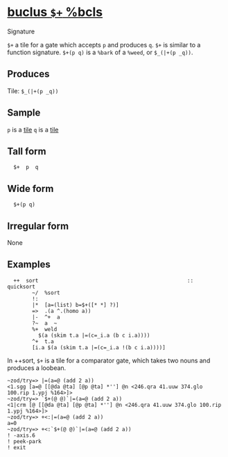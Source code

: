 [buclus `$+` %bcls](#bcls)
==========================

Signature

`$+` a tile for a gate which accepts `p` and produces `q`. `$+` is
similar to a function signature. `$+(p q)` is a `%bark` of a `%weed`, or
`$_(|+(p _q))`.

Produces
--------

Tile: `$_(|+(p _q))`

Sample
------

`p` is a [tile]() `q` is a [tile]()

Tall form
---------

      $+  p  q

Wide form
---------

      $+(p q)

Irregular form
--------------

None

Examples
--------

      ++  sort                                                ::  quicksort
            ~/  %sort
            !:
            |*  [a=(list) b=$+([* *] ?)]
            =>  .(a ^.(homo a))
            |-  ^+  a
            ?~  a  ~
            %+  weld
              $(a (skim t.a |=(c=_i.a (b c i.a))))
            ^+  t.a
            [i.a $(a (skim t.a |=(c=_i.a !(b c i.a))))]

In ++sort, `$+` is a tile for a comparator gate, which takes two nouns
and produces a loobean.

    ~zod/try=> |=(a=@ (add 2 a))
    <1.sgg [a=@ [[@da @ta] [@p @ta] *''] @n <246.qra 41.uuw 374.glo 100.rip 1.ypj %164>]>
    ~zod/try=> `$+(@ @)`|=(a=@ (add 2 a))
    <1|crm [@ [[@da @ta] [@p @ta] *''] @n <246.qra 41.uuw 374.glo 100.rip 1.ypj %164>]>
    ~zod/try=> +<:|=(a=@ (add 2 a))
    a=0
    ~zod/try=> +<:`$+(@ @)`|=(a=@ (add 2 a))
    ! -axis.6
    ! peek-park
    ! exit
